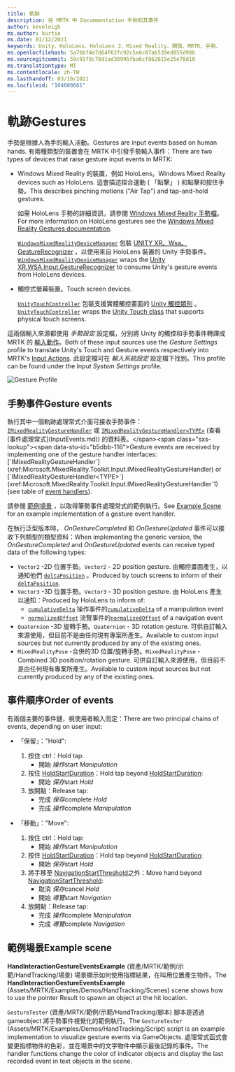 ```yaml
---
title: 軌跡
description: 在 MRTK 中 Docummentation 手勢和其事件
author: keveleigh
ms.author: kurtie
ms.date: 01/12/2021
keywords: Unity、HoloLens、HoloLens 2、Mixed Reality、開發、MRTK、手勢、
ms.openlocfilehash: 5a7bbf4e7d64f62fc92c5e6c87ab539ed855d98b
ms.sourcegitcommit: 59c91f8c70d1ad30995fba6cf862615e25e78d10
ms.translationtype: MT
ms.contentlocale: zh-TW
ms.lasthandoff: 03/19/2021
ms.locfileid: "104680661"
---
```

# <a name="gestures"></a><span data-ttu-id="b5dbb-104">軌跡</span><span class="sxs-lookup"><span data-stu-id="b5dbb-104">Gestures</span></span>

<span data-ttu-id="b5dbb-105">手勢是根據人為手的輸入活動。</span><span class="sxs-lookup"><span data-stu-id="b5dbb-105">Gestures are input events based on human hands.</span></span> <span data-ttu-id="b5dbb-106">有兩種類型的裝置會在 MRTK 中引發手勢輸入事件：</span><span class="sxs-lookup"><span data-stu-id="b5dbb-106">There are two types of devices that raise gesture input events in MRTK:</span></span>

- <span data-ttu-id="b5dbb-107">Windows Mixed Reality 的裝置，例如 HoloLens。</span><span class="sxs-lookup"><span data-stu-id="b5dbb-107">Windows Mixed Reality devices such as HoloLens.</span></span> <span data-ttu-id="b5dbb-108">這會描述捏合運動 ( 「點擊」 ) 和點擊和按住手勢。</span><span class="sxs-lookup"><span data-stu-id="b5dbb-108">This describes pinching motions ("Air Tap") and tap-and-hold gestures.</span></span>

  <span data-ttu-id="b5dbb-109">如需 HoloLens 手勢的詳細資訊，請參閱 [Windows Mixed Reality 手勢檔](https://docs.microsoft.com/windows/mixed-reality/gestures)。</span><span class="sxs-lookup"><span data-stu-id="b5dbb-109">For more information on HoloLens gestures see the [Windows Mixed Reality Gestures documentation](https://docs.microsoft.com/windows/mixed-reality/gestures).</span></span>

  <span data-ttu-id="b5dbb-110">[`WindowsMixedRealityDeviceManager`](xref:Microsoft.MixedReality.Toolkit.WindowsMixedReality.Input.WindowsMixedRealityDeviceManager) 包裝 [UNITY XR。Wsa。GestureRecognizer](https://docs.unity3d.com/ScriptReference/XR.WSA.Input.GestureRecognizer.html) ，以使用來自 HoloLens 裝置的 Unity 手勢事件。</span><span class="sxs-lookup"><span data-stu-id="b5dbb-110">[`WindowsMixedRealityDeviceManager`](xref:Microsoft.MixedReality.Toolkit.WindowsMixedReality.Input.WindowsMixedRealityDeviceManager) wraps the [Unity XR.WSA.Input.GestureRecognizer](https://docs.unity3d.com/ScriptReference/XR.WSA.Input.GestureRecognizer.html) to consume Unity's gesture events from HoloLens devices.</span></span>

- <span data-ttu-id="b5dbb-111">觸控式螢幕裝置。</span><span class="sxs-lookup"><span data-stu-id="b5dbb-111">Touch screen devices.</span></span>

  <span data-ttu-id="b5dbb-112">[`UnityTouchController`](xref:Microsoft.MixedReality.Toolkit.Input.UnityInput) 包裝支援實體觸控畫面的 [Unity 觸控類別](https://docs.unity3d.com/ScriptReference/Touch.html) 。</span><span class="sxs-lookup"><span data-stu-id="b5dbb-112">[`UnityTouchController`](xref:Microsoft.MixedReality.Toolkit.Input.UnityInput) wraps the [Unity Touch class](https://docs.unity3d.com/ScriptReference/Touch.html) that supports physical touch screens.</span></span>

<span data-ttu-id="b5dbb-113">這兩個輸入來源都使用 _手勢設定_ 設定檔，分別將 Unity 的觸控和手勢事件轉譯成 MRTK 的 [輸入動作](InputActions.md)。</span><span class="sxs-lookup"><span data-stu-id="b5dbb-113">Both of these input sources use the _Gesture Settings_ profile to translate Unity's Touch and Gesture events respectively into MRTK's [Input Actions](InputActions.md).</span></span> <span data-ttu-id="b5dbb-114">此設定檔可在 _輸入系統設定_ 設定檔下找到。</span><span class="sxs-lookup"><span data-stu-id="b5dbb-114">This profile can be found under the _Input System Settings_ profile.</span></span>

<img src="../images/input/GestureProfile.png" style="max-width:100%;" alt="Gesture Profile">

## <a name="gesture-events"></a><span data-ttu-id="b5dbb-115">手勢事件</span><span class="sxs-lookup"><span data-stu-id="b5dbb-115">Gesture events</span></span>

<span data-ttu-id="b5dbb-116">執行其中一個軌跡處理常式介面可接收手勢事件： [`IMixedRealityGestureHandler`](xref:Microsoft.MixedReality.Toolkit.Input.IMixedRealityGestureHandler) 或 [`IMixedRealityGestureHandler<TYPE>`](xref:Microsoft.MixedReality.Toolkit.Input.IMixedRealityGestureHandler`1) (查看 [事件處理常式](InputEvents.md)) 的資料表。</span><span class="sxs-lookup"><span data-stu-id="b5dbb-116">Gesture events are received by implementing one of the gesture handler interfaces: [`IMixedRealityGestureHandler`](xref:Microsoft.MixedReality.Toolkit.Input.IMixedRealityGestureHandler) or [`IMixedRealityGestureHandler<TYPE>`](xref:Microsoft.MixedReality.Toolkit.Input.IMixedRealityGestureHandler`1) (see table of [event handlers](InputEvents.md)).</span></span>

<span data-ttu-id="b5dbb-117">請參閱 [範例場景](#example-scene) ，以取得筆勢事件處理常式的範例執行。</span><span class="sxs-lookup"><span data-stu-id="b5dbb-117">See [Example Scene](#example-scene) for an example implementation of a gesture event handler.</span></span>

<span data-ttu-id="b5dbb-118">在執行泛型版本時， *OnGestureCompleted* 和 *OnGestureUpdated* 事件可以接收下列類型的類型資料：</span><span class="sxs-lookup"><span data-stu-id="b5dbb-118">When implementing the generic version, the *OnGestureCompleted* and *OnGestureUpdated* events can receive typed data of the following types:</span></span>

- <span data-ttu-id="b5dbb-119">`Vector2` -2D 位置手勢。</span><span class="sxs-lookup"><span data-stu-id="b5dbb-119">`Vector2` - 2D position gesture.</span></span> <span data-ttu-id="b5dbb-120">由觸控畫面產生，以通知他們 [`deltaPosition`](https://docs.unity3d.com/ScriptReference/Touch-deltaPosition.html) 。</span><span class="sxs-lookup"><span data-stu-id="b5dbb-120">Produced by touch screens to inform of their [`deltaPosition`](https://docs.unity3d.com/ScriptReference/Touch-deltaPosition.html).</span></span>
- <span data-ttu-id="b5dbb-121">`Vector3` -3D 位置手勢。</span><span class="sxs-lookup"><span data-stu-id="b5dbb-121">`Vector3` - 3D position gesture.</span></span> <span data-ttu-id="b5dbb-122">由 HoloLens 產生以通知：</span><span class="sxs-lookup"><span data-stu-id="b5dbb-122">Produced by HoloLens to inform of:</span></span>
  - <span data-ttu-id="b5dbb-123">[`cumulativeDelta`](https://docs.unity3d.com/ScriptReference/XR.WSA.Input.ManipulationUpdatedEventArgs-cumulativeDelta.html) 操作事件的</span><span class="sxs-lookup"><span data-stu-id="b5dbb-123">[`cumulativeDelta`](https://docs.unity3d.com/ScriptReference/XR.WSA.Input.ManipulationUpdatedEventArgs-cumulativeDelta.html) of a manipulation event</span></span>
  - <span data-ttu-id="b5dbb-124">[`normalizedOffset`](https://docs.unity3d.com/ScriptReference/XR.WSA.Input.NavigationUpdatedEventArgs-normalizedOffset.html) 流覽事件的</span><span class="sxs-lookup"><span data-stu-id="b5dbb-124">[`normalizedOffset`](https://docs.unity3d.com/ScriptReference/XR.WSA.Input.NavigationUpdatedEventArgs-normalizedOffset.html) of a navigation event</span></span>
- <span data-ttu-id="b5dbb-125">`Quaternion` -3D 旋轉手勢。</span><span class="sxs-lookup"><span data-stu-id="b5dbb-125">`Quaternion` - 3D rotation gesture.</span></span> <span data-ttu-id="b5dbb-126">可供自訂輸入來源使用，但目前不是由任何現有專案所產生。</span><span class="sxs-lookup"><span data-stu-id="b5dbb-126">Available to custom input sources but not currently produced by any of the existing ones.</span></span>
- <span data-ttu-id="b5dbb-127">`MixedRealityPose` -合併的3D 位置/旋轉手勢。</span><span class="sxs-lookup"><span data-stu-id="b5dbb-127">`MixedRealityPose` - Combined 3D position/rotation gesture.</span></span> <span data-ttu-id="b5dbb-128">可供自訂輸入來源使用，但目前不是由任何現有專案所產生。</span><span class="sxs-lookup"><span data-stu-id="b5dbb-128">Available to custom input sources but not currently produced by any of the existing ones.</span></span>

## <a name="order-of-events"></a><span data-ttu-id="b5dbb-129">事件順序</span><span class="sxs-lookup"><span data-stu-id="b5dbb-129">Order of events</span></span>

<span data-ttu-id="b5dbb-130">有兩個主要的事件鏈，視使用者輸入而定：</span><span class="sxs-lookup"><span data-stu-id="b5dbb-130">There are two principal chains of events, depending on user input:</span></span>

- <span data-ttu-id="b5dbb-131">「保留」：</span><span class="sxs-lookup"><span data-stu-id="b5dbb-131">"Hold":</span></span>
    1. <span data-ttu-id="b5dbb-132">按住 ctrl：</span><span class="sxs-lookup"><span data-stu-id="b5dbb-132">Hold tap:</span></span>
        - <span data-ttu-id="b5dbb-133">開始 _操作_</span><span class="sxs-lookup"><span data-stu-id="b5dbb-133">start _Manipulation_</span></span>
    1. <span data-ttu-id="b5dbb-134">按住 [HoldStartDuration](xref:Microsoft.MixedReality.Toolkit.Input.MixedRealityInputSimulationProfile.HoldStartDuration)：</span><span class="sxs-lookup"><span data-stu-id="b5dbb-134">Hold tap beyond [HoldStartDuration](xref:Microsoft.MixedReality.Toolkit.Input.MixedRealityInputSimulationProfile.HoldStartDuration):</span></span>
        - <span data-ttu-id="b5dbb-135">開始 _保存_</span><span class="sxs-lookup"><span data-stu-id="b5dbb-135">start _Hold_</span></span>
    1. <span data-ttu-id="b5dbb-136">放開點：</span><span class="sxs-lookup"><span data-stu-id="b5dbb-136">Release tap:</span></span>
        - <span data-ttu-id="b5dbb-137">完成 _保存_</span><span class="sxs-lookup"><span data-stu-id="b5dbb-137">complete _Hold_</span></span>
        - <span data-ttu-id="b5dbb-138">完成 _操作_</span><span class="sxs-lookup"><span data-stu-id="b5dbb-138">complete _Manipulation_</span></span>

- <span data-ttu-id="b5dbb-139">「移動」：</span><span class="sxs-lookup"><span data-stu-id="b5dbb-139">"Move":</span></span>
    1. <span data-ttu-id="b5dbb-140">按住 ctrl：</span><span class="sxs-lookup"><span data-stu-id="b5dbb-140">Hold tap:</span></span>
        - <span data-ttu-id="b5dbb-141">開始 _操作_</span><span class="sxs-lookup"><span data-stu-id="b5dbb-141">start _Manipulation_</span></span>
    1. <span data-ttu-id="b5dbb-142">按住 [HoldStartDuration](xref:Microsoft.MixedReality.Toolkit.Input.MixedRealityInputSimulationProfile.HoldStartDuration)：</span><span class="sxs-lookup"><span data-stu-id="b5dbb-142">Hold tap beyond [HoldStartDuration](xref:Microsoft.MixedReality.Toolkit.Input.MixedRealityInputSimulationProfile.HoldStartDuration):</span></span>
        - <span data-ttu-id="b5dbb-143">開始 _保存_</span><span class="sxs-lookup"><span data-stu-id="b5dbb-143">start _Hold_</span></span>
    1. <span data-ttu-id="b5dbb-144">將手移至 [NavigationStartThreshold](xref:Microsoft.MixedReality.Toolkit.Input.MixedRealityInputSimulationProfile.NavigationStartThreshold)之外：</span><span class="sxs-lookup"><span data-stu-id="b5dbb-144">Move hand beyond [NavigationStartThreshold](xref:Microsoft.MixedReality.Toolkit.Input.MixedRealityInputSimulationProfile.NavigationStartThreshold):</span></span>
        - <span data-ttu-id="b5dbb-145">取消 _保存_</span><span class="sxs-lookup"><span data-stu-id="b5dbb-145">cancel _Hold_</span></span>
        - <span data-ttu-id="b5dbb-146">開始 _導覽_</span><span class="sxs-lookup"><span data-stu-id="b5dbb-146">start _Navigation_</span></span>
    1. <span data-ttu-id="b5dbb-147">放開點：</span><span class="sxs-lookup"><span data-stu-id="b5dbb-147">Release tap:</span></span>
        - <span data-ttu-id="b5dbb-148">完成 _操作_</span><span class="sxs-lookup"><span data-stu-id="b5dbb-148">complete _Manipulation_</span></span>
        - <span data-ttu-id="b5dbb-149">完成 _導覽_</span><span class="sxs-lookup"><span data-stu-id="b5dbb-149">complete _Navigation_</span></span>

## <a name="example-scene"></a><span data-ttu-id="b5dbb-150">範例場景</span><span class="sxs-lookup"><span data-stu-id="b5dbb-150">Example scene</span></span>

<span data-ttu-id="b5dbb-151">**HandInteractionGestureEventsExample** (資產/MRTK/範例/示範/HandTracking/場景) 場景顯示如何使用指標結果，在叫用位置產生物件。</span><span class="sxs-lookup"><span data-stu-id="b5dbb-151">The **HandInteractionGestureEventsExample** (Assets/MRTK/Examples/Demos/HandTracking/Scenes) scene shows how to use the pointer Result to spawn an object at the hit location.</span></span>

<span data-ttu-id="b5dbb-152">`GestureTester` (資產/MRTK/範例/示範/HandTracking/腳本) 腳本是透過 gameobject 將手勢事件視覺化的範例執行。</span><span class="sxs-lookup"><span data-stu-id="b5dbb-152">The `GestureTester` (Assets/MRTK/Examples/Demos/HandTracking/Script) script is an example implementation to visualize gesture events via GameObjects.</span></span> <span data-ttu-id="b5dbb-153">處理常式函式會變更指標物件的色彩，並在場景中的文字物件中顯示最後記錄的事件。</span><span class="sxs-lookup"><span data-stu-id="b5dbb-153">The handler functions change the color of indicator objects and display the last recorded event in text objects in the scene.</span></span>
